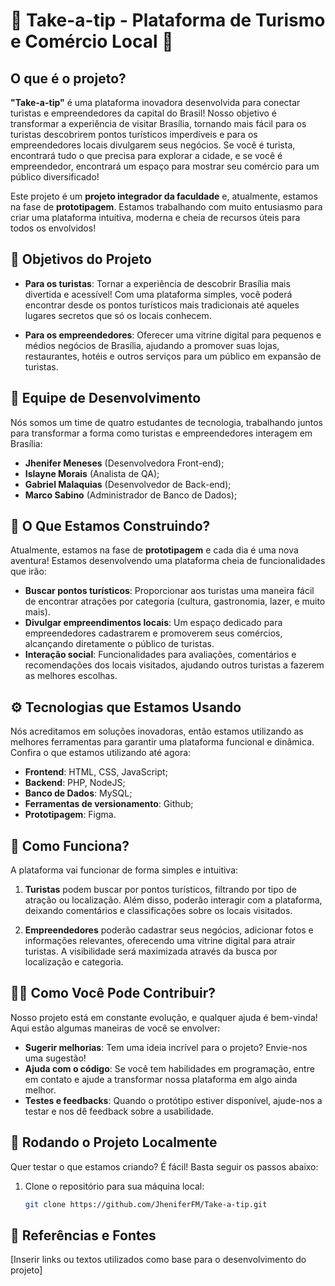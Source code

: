 # 🌟 Take-a-tip - Plataforma de Turismo e Comércio Local 🌟

## O que é o projeto?

**"Take-a-tip"** é uma plataforma inovadora desenvolvida para conectar turistas e empreendedores da capital do Brasil! Nosso objetivo é transformar a experiência de visitar Brasília, tornando mais fácil para os turistas descobrirem pontos turísticos imperdíveis e para os empreendedores locais divulgarem seus negócios. Se você é turista, encontrará tudo o que precisa para explorar a cidade, e se você é empreendedor, encontrará um espaço para mostrar seu comércio para um público diversificado!

Este projeto é um **projeto integrador da faculdade** e, atualmente, estamos na fase de **prototipagem**. Estamos trabalhando com muito entusiasmo para criar uma plataforma intuitiva, moderna e cheia de recursos úteis para todos os envolvidos!

## 🎯 Objetivos do Projeto

- **Para os turistas**: Tornar a experiência de descobrir Brasília mais divertida e acessível! Com uma plataforma simples, você poderá encontrar desde os pontos turísticos mais tradicionais até aqueles lugares secretos que só os locais conhecem.
  
- **Para os empreendedores**: Oferecer uma vitrine digital para pequenos e médios negócios de Brasília, ajudando a promover suas lojas, restaurantes, hotéis e outros serviços para um público em expansão de turistas.

## 👫 **Equipe de Desenvolvimento**

Nós somos um time de quatro estudantes de tecnologia, trabalhando juntos para transformar a forma como turistas e empreendedores interagem em Brasília:

- **Jhenifer Meneses** (Desenvolvedora Front-end); 
- **Islayne Morais** (Analista de QA); 
- **Gabriel Malaquias** (Desenvolvedor de Back-end);
- **Marco Sabino** (Administrador de Banco de Dados);

## 🚀 O Que Estamos Construindo?

Atualmente, estamos na fase de **prototipagem** e cada dia é uma nova aventura! Estamos desenvolvendo uma plataforma cheia de funcionalidades que irão:

- **Buscar pontos turísticos**: Proporcionar aos turistas uma maneira fácil de encontrar atrações por categoria (cultura, gastronomia, lazer, e muito mais).
- **Divulgar empreendimentos locais**: Um espaço dedicado para empreendedores cadastrarem e promoverem seus comércios, alcançando diretamente o público de turistas.
- **Interação social**: Funcionalidades para avaliações, comentários e recomendações dos locais visitados, ajudando outros turistas a fazerem as melhores escolhas.
  
## ⚙️ Tecnologias que Estamos Usando

Nós acreditamos em soluções inovadoras, então estamos utilizando as melhores ferramentas para garantir uma plataforma funcional e dinâmica. Confira o que estamos utilizando até agora:

- **Frontend**: HTML, CSS, JavaScript;
- **Backend**: PHP, NodeJS;
- **Banco de Dados**: MySQL;
- **Ferramentas de versionamento**: Github;
- **Prototipagem**: Figma.

## 🧩 Como Funciona?

A plataforma vai funcionar de forma simples e intuitiva:

1. **Turistas** podem buscar por pontos turísticos, filtrando por tipo de atração ou localização. Além disso, poderão interagir com a plataforma, deixando comentários e classificações sobre os locais visitados.
   
2. **Empreendedores** poderão cadastrar seus negócios, adicionar fotos e informações relevantes, oferecendo uma vitrine digital para atrair turistas. A visibilidade será maximizada através da busca por localização e categoria.

## 👨‍💻 Como Você Pode Contribuir?

Nosso projeto está em constante evolução, e qualquer ajuda é bem-vinda! Aqui estão algumas maneiras de você se envolver:

- **Sugerir melhorias**: Tem uma ideia incrível para o projeto? Envie-nos uma sugestão!
- **Ajuda com o código**: Se você tem habilidades em programação, entre em contato e ajude a transformar nossa plataforma em algo ainda melhor.
- **Testes e feedbacks**: Quando o protótipo estiver disponível, ajude-nos a testar e nos dê feedback sobre a usabilidade.

## 🔧 Rodando o Projeto Localmente

Quer testar o que estamos criando? É fácil! Basta seguir os passos abaixo:

1. Clone o repositório para sua máquina local:
   
   ```bash
   git clone https://github.com/JheniferFM/Take-a-tip.git

 ## 📖 **Referências e Fontes**
[Inserir links ou textos utilizados como base para o desenvolvimento do projeto]
